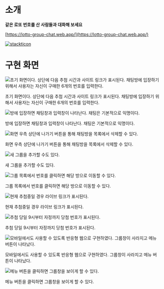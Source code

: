 # 소개

**같은 로또 번호를 산 사람들과 대화해 보세요**

[https://lotto-group-chat.web.app/](https://lotto-group-chat.web.app/)

[![stackticon](https://firebasestorage.googleapis.com/v0/b/stackticon-81399.appspot.com/o/images%2F1702390150250?alt=media&token=0decadcd-ec85-4294-b5a5-be4dcf58842b)](https://github.com/msdio/stackticon)

# 구현 화면

![초기 화면이다. 상단에 다음 추첨 시간과 사이트 링크가 표시된다. 채팅방에 입장하기 위해서 사용자는 자신이 구매한 6개의 번호를 입력한다.](./example/%E1%84%85%E1%85%B5%E1%84%8B%E1%85%A2%E1%86%A8%E1%84%90%E1%85%B3%20%E1%84%91%E1%85%B3%E1%84%85%E1%85%A9%E1%84%8C%E1%85%A6%E1%86%A8%E1%84%90%E1%85%B3%20%5B%E1%84%85%E1%85%A9%E1%84%84%E1%85%A9%20%E1%84%87%E1%85%A5%E1%86%AB%E1%84%92%E1%85%A9%E1%84%87%E1%85%A7%E1%86%AF%20%E1%84%80%E1%85%B3%E1%84%85%E1%85%AE%E1%86%B8%E1%84%8E%E1%85%A2%E1%84%90%E1%85%B5%E1%86%BC%5D%20a15ba519d3ca4799ac24bfb6b3bba202/%25EC%25BA%25A1%25EC%25B2%2598_2023_12_03_17_30_04_245.png)

초기 화면이다. 상단에 다음 추첨 시간과 사이트 링크가 표시된다. 채팅방에 입장하기 위해서 사용자는 자신이 구매한 6개의 번호를 입력한다.

![방에 입장하면 채팅창과 입력창이 나타난다. 채팅은 기본적으로 익명이다.](./example/%E1%84%85%E1%85%B5%E1%84%8B%E1%85%A2%E1%86%A8%E1%84%90%E1%85%B3%20%E1%84%91%E1%85%B3%E1%84%85%E1%85%A9%E1%84%8C%E1%85%A6%E1%86%A8%E1%84%90%E1%85%B3%20%5B%E1%84%85%E1%85%A9%E1%84%84%E1%85%A9%20%E1%84%87%E1%85%A5%E1%86%AB%E1%84%92%E1%85%A9%E1%84%87%E1%85%A7%E1%86%AF%20%E1%84%80%E1%85%B3%E1%84%85%E1%85%AE%E1%86%B8%E1%84%8E%E1%85%A2%E1%84%90%E1%85%B5%E1%86%BC%5D%20a15ba519d3ca4799ac24bfb6b3bba202/%25EC%25BA%25A1%25EC%25B2%2598_2023_12_03_17_32_04_586.png)

방에 입장하면 채팅창과 입력창이 나타난다. 채팅은 기본적으로 익명이다.

![화면 우측 상단에 나가기 버튼을 통해 채팅방을 목록에서 삭제할 수 있다.](./example/%E1%84%85%E1%85%B5%E1%84%8B%E1%85%A2%E1%86%A8%E1%84%90%E1%85%B3%20%E1%84%91%E1%85%B3%E1%84%85%E1%85%A9%E1%84%8C%E1%85%A6%E1%86%A8%E1%84%90%E1%85%B3%20%5B%E1%84%85%E1%85%A9%E1%84%84%E1%85%A9%20%E1%84%87%E1%85%A5%E1%86%AB%E1%84%92%E1%85%A9%E1%84%87%E1%85%A7%E1%86%AF%20%E1%84%80%E1%85%B3%E1%84%85%E1%85%AE%E1%86%B8%E1%84%8E%E1%85%A2%E1%84%90%E1%85%B5%E1%86%BC%5D%20a15ba519d3ca4799ac24bfb6b3bba202/%25EC%25BA%25A1%25EC%25B2%2598_2023_12_03_17_32_33_128.png)

화면 우측 상단에 나가기 버튼을 통해 채팅방을 목록에서 삭제할 수 있다.

![새 그룹을 추가할 수도 있다.](./example/%E1%84%85%E1%85%B5%E1%84%8B%E1%85%A2%E1%86%A8%E1%84%90%E1%85%B3%20%E1%84%91%E1%85%B3%E1%84%85%E1%85%A9%E1%84%8C%E1%85%A6%E1%86%A8%E1%84%90%E1%85%B3%20%5B%E1%84%85%E1%85%A9%E1%84%84%E1%85%A9%20%E1%84%87%E1%85%A5%E1%86%AB%E1%84%92%E1%85%A9%E1%84%87%E1%85%A7%E1%86%AF%20%E1%84%80%E1%85%B3%E1%84%85%E1%85%AE%E1%86%B8%E1%84%8E%E1%85%A2%E1%84%90%E1%85%B5%E1%86%BC%5D%20a15ba519d3ca4799ac24bfb6b3bba202/%25EC%25BA%25A1%25EC%25B2%2598_2023_12_03_17_33_04_90.png)

새 그룹을 추가할 수도 있다.

![그룹 목록에서 번호를 클릭하면 해당 방으로 이동할 수 있다.](./example/%E1%84%85%E1%85%B5%E1%84%8B%E1%85%A2%E1%86%A8%E1%84%90%E1%85%B3%20%E1%84%91%E1%85%B3%E1%84%85%E1%85%A9%E1%84%8C%E1%85%A6%E1%86%A8%E1%84%90%E1%85%B3%20%5B%E1%84%85%E1%85%A9%E1%84%84%E1%85%A9%20%E1%84%87%E1%85%A5%E1%86%AB%E1%84%92%E1%85%A9%E1%84%87%E1%85%A7%E1%86%AF%20%E1%84%80%E1%85%B3%E1%84%85%E1%85%AE%E1%86%B8%E1%84%8E%E1%85%A2%E1%84%90%E1%85%B5%E1%86%BC%5D%20a15ba519d3ca4799ac24bfb6b3bba202/%25EC%25BA%25A1%25EC%25B2%2598_2023_12_03_17_33_09_144.png)

그룹 목록에서 번호를 클릭하면 해당 방으로 이동할 수 있다.

![현재 추첨중일 경우 라이브 링크가 표시된다.](./example/%E1%84%85%E1%85%B5%E1%84%8B%E1%85%A2%E1%86%A8%E1%84%90%E1%85%B3%20%E1%84%91%E1%85%B3%E1%84%85%E1%85%A9%E1%84%8C%E1%85%A6%E1%86%A8%E1%84%90%E1%85%B3%20%5B%E1%84%85%E1%85%A9%E1%84%84%E1%85%A9%20%E1%84%87%E1%85%A5%E1%86%AB%E1%84%92%E1%85%A9%E1%84%87%E1%85%A7%E1%86%AF%20%E1%84%80%E1%85%B3%E1%84%85%E1%85%AE%E1%86%B8%E1%84%8E%E1%85%A2%E1%84%90%E1%85%B5%E1%86%BC%5D%20a15ba519d3ca4799ac24bfb6b3bba202/Untitled.png)

현재 추첨중일 경우 라이브 링크가 표시된다.

![추첨 당일 9시부터 자정까지 당첨 번호가 표시된다.](./example/%E1%84%85%E1%85%B5%E1%84%8B%E1%85%A2%E1%86%A8%E1%84%90%E1%85%B3%20%E1%84%91%E1%85%B3%E1%84%85%E1%85%A9%E1%84%8C%E1%85%A6%E1%86%A8%E1%84%90%E1%85%B3%20%5B%E1%84%85%E1%85%A9%E1%84%84%E1%85%A9%20%E1%84%87%E1%85%A5%E1%86%AB%E1%84%92%E1%85%A9%E1%84%87%E1%85%A7%E1%86%AF%20%E1%84%80%E1%85%B3%E1%84%85%E1%85%AE%E1%86%B8%E1%84%8E%E1%85%A2%E1%84%90%E1%85%B5%E1%86%BC%5D%20a15ba519d3ca4799ac24bfb6b3bba202/Untitled%201.png)

추첨 당일 9시부터 자정까지 당첨 번호가 표시된다.

![모바일에서도 사용할 수 있도록 반응형 웹으로 구현하였다. 그룹창이 사라지고 메뉴 버튼이 나타났다.](./example/%E1%84%85%E1%85%B5%E1%84%8B%E1%85%A2%E1%86%A8%E1%84%90%E1%85%B3%20%E1%84%91%E1%85%B3%E1%84%85%E1%85%A9%E1%84%8C%E1%85%A6%E1%86%A8%E1%84%90%E1%85%B3%20%5B%E1%84%85%E1%85%A9%E1%84%84%E1%85%A9%20%E1%84%87%E1%85%A5%E1%86%AB%E1%84%92%E1%85%A9%E1%84%87%E1%85%A7%E1%86%AF%20%E1%84%80%E1%85%B3%E1%84%85%E1%85%AE%E1%86%B8%E1%84%8E%E1%85%A2%E1%84%90%E1%85%B5%E1%86%BC%5D%20a15ba519d3ca4799ac24bfb6b3bba202/%25EC%25BA%25A1%25EC%25B2%2598_2023_12_03_17_51_02_46.png)

모바일에서도 사용할 수 있도록 반응형 웹으로 구현하였다. 그룹창이 사라지고 메뉴 버튼이 나타났다.

![메뉴 버튼을 클릭하면 그룹창을 보이게 할 수 있다.](./example/%E1%84%85%E1%85%B5%E1%84%8B%E1%85%A2%E1%86%A8%E1%84%90%E1%85%B3%20%E1%84%91%E1%85%B3%E1%84%85%E1%85%A9%E1%84%8C%E1%85%A6%E1%86%A8%E1%84%90%E1%85%B3%20%5B%E1%84%85%E1%85%A9%E1%84%84%E1%85%A9%20%E1%84%87%E1%85%A5%E1%86%AB%E1%84%92%E1%85%A9%E1%84%87%E1%85%A7%E1%86%AF%20%E1%84%80%E1%85%B3%E1%84%85%E1%85%AE%E1%86%B8%E1%84%8E%E1%85%A2%E1%84%90%E1%85%B5%E1%86%BC%5D%20a15ba519d3ca4799ac24bfb6b3bba202/%25EC%25BA%25A1%25EC%25B2%2598_2023_12_03_17_51_06_837.png)

메뉴 버튼을 클릭하면 그룹창을 보이게 할 수 있다.
